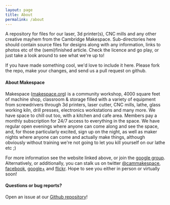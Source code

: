 ```yaml
---
layout: page
title: About
permalink: /about
---
```


<div class="row justify-content-between">
<div class="col-md-8 pr-5">

A repository for files for our laser, 3d printer(s), CNC mills and any other creative mayhem from the Cambridge Makespace. Sub-directories here should contain source files for designs along with any information, links to photos etc of the (semi)finished article. Check the licence and go play, or just take a look around to see what we're up to!

If you have made something cool, we'd love to include it here. Please fork the repo, make your changes, and send us a pull request on github.

<h4>About Makespace</h4>

Makespace ([makespace.org](http://makespace.org/)) is a community workshop, 4000 square feet of machine shop, classroom & storage filled with a variety of equipment from screwdrivers through 3d printers, laser cutter, CNC mills, lathe, glass working kiln, drill presses, electronics workstations and many more. We have space to chill out too, with a kitchen and cafe area. Members pay a monthly subscription for 24/7 access to everything in the space. We have regular open evenings where anyone can come along and see the space, and, for those particularly excited, sign up on the night, as well as maker nights where anyone can come and actually make things, although obviously without training we're not going to let you kill yourself on our lathe etc ;)

For more information see the website linked above, or join the [google group](https://groups.google.com/forum/?fromgroups#!forum/cammakespace). Alternatively, or additionally, you can stalk us on twitter [@cammakespace](https://twitter.com/cammakespace), [facebook](https://www.facebook.com/MakespaceCambridge), [google+](https://plus.google.com/115313857494812336325/posts) and [flickr](http://www.flickr.com/groups/1546093@N24/pool/). Hope to see you either in person or virtually soon!

<h4>Questions or bug reports?</h4>

<p>Open an issue at our <a href="https://github.com/Makespace/stuff-we-made">Github repository</a>!</p>

</div>
</div>
